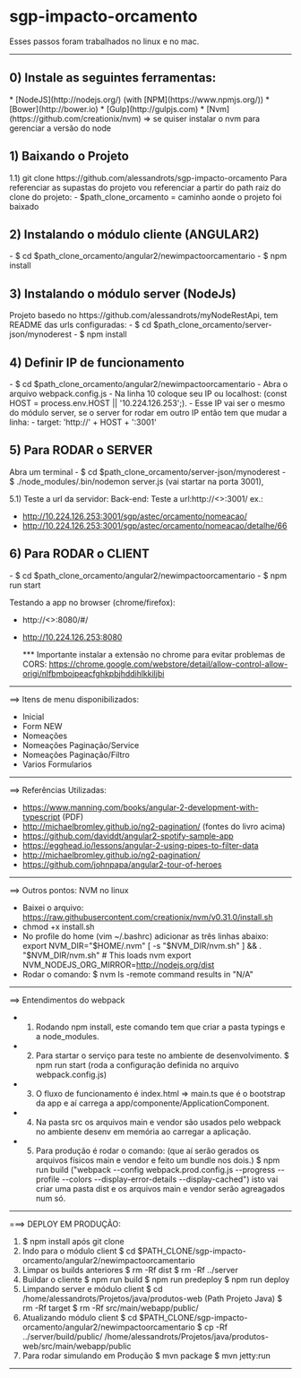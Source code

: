 # sgp-impacto-orcamento

Esses passos foram trabalhados no linux e no mac.
************************************************************************************************
<h2> 0) Instale as seguintes ferramentas:</h2> 
* [NodeJS](http://nodejs.org/) (with [NPM](https://www.npmjs.org/))
* [Bower](http://bower.io)
* [Gulp](http://gulpjs.com)
* [Nvm](https://github.com/creationix/nvm) => se quiser instalar o nvm para gerenciar a versão do node

<h2> 1) Baixando o Projeto </h2>
1.1) git clone https://github.com/alessandrots/sgp-impacto-orcamento
Para referenciar as supastas do projeto vou referenciar a partir do path raiz do clone do projeto: 
- $path_clone_orcamento = caminho aonde o projeto foi baixado

<h2> 2) Instalando o módulo cliente (ANGULAR2)</h2>
- $ cd $path_clone_orcamento/angular2/newimpactoorcamentario
- $ npm install

<h2> 3) Instalando o módulo server (NodeJs)</h2>
Projeto basedo no https://github.com/alessandrots/myNodeRestApi, tem README das urls configuradas:
- $ cd $path_clone_orcamento/server-json/mynoderest
- $ npm install

<h2> 4) Definir IP de funcionamento </h2>
- $ cd $path_clone_orcamento/angular2/newimpactoorcamentario
- Abra o arquivo webpack.config.js
- Na linha 10 coloque seu IP ou localhost:
(const HOST = process.env.HOST || '10.224.126.253';).
- Esse IP vai ser o mesmo do módulo server, se o server for rodar em outro IP então tem que mudar a linha:
- target: 'http://' + HOST + ':3001'

<h2> 5) Para RODAR o SERVER </h2>
Abra um terminal
- $ cd $path_clone_orcamento/server-json/mynoderest
- $ ./node_modules/.bin/nodemon server.js (vai startar na porta 3001), 

5.1) Teste a url da servidor:
Back-end:
Teste a url:http://<<IP>>:3001/<path servicos> 
  ex.: 
  - http://10.224.126.253:3001/sgp/astec/orcamento/nomeacao/
  - http://10.224.126.253:3001/sgp/astec/orcamento/nomeacao/detalhe/66

<h2> 6) Para RODAR o CLIENT </h2>
- $ cd $path_clone_orcamento/angular2/newimpactoorcamentario
- $ npm run start
  
Testando a app no browser (chrome/firefox):
- http://<<IP>>:8080/#/
- http://10.224.126.253:8080

  *** Importante instalar a extensão no chrome para evitar problemas de CORS:
  https://chrome.google.com/webstore/detail/allow-control-allow-origi/nlfbmbojpeacfghkpbjhddihlkkiljbi

************************************************************************************************
==> Itens de menu disponibilizados:
- Inicial
- Form NEW
- Nomeações
- Nomeações Paginação/Service
- Nomeações Paginação/Filtro
- Varios Formularios

************************************************************************************************  

==> Referências Utilizadas:
- https://www.manning.com/books/angular-2-development-with-typescript (PDF)
- http://michaelbromley.github.io/ng2-pagination/ (fontes do livro acima)
- https://github.com/daviddt/angular2-spotify-sample-app
- https://egghead.io/lessons/angular-2-using-pipes-to-filter-data
- http://michaelbromley.github.io/ng2-pagination/
- https://github.com/johnpapa/angular2-tour-of-heroes

************************************************************************************************

==> Outros pontos:
NVM no linux
- Baixei o arquivo: https://raw.githubusercontent.com/creationix/nvm/v0.31.0/install.sh
-  chmod +x install.sh
-  No profile do home (vim ~/.bashrc) adicionar as três linhas abaixo:
export NVM_DIR="$HOME/.nvm"
[ -s "$NVM_DIR/nvm.sh" ] && . "$NVM_DIR/nvm.sh" # This loads nvm
export NVM_NODEJS_ORG_MIRROR=http://nodejs.org/dist
- Rodar o comando: $ nvm ls -remote command results in "N/A"
************************************************************************************************
==> Entendimentos do webpack

-  1) Rodando npm install, este comando tem que criar a pasta typings e a node_modules.

-  2) Para startar o serviço para teste no ambiente de desenvolvimento. 
$ npm run start (roda a configuração definida no arquivo webpack.config.js)

-  3) O fluxo de funcionamento é index.html => main.ts que é o bootstrap da app e aí carrega a app/componente/ApplicationComponent.

-  4) Na pasta src os arquivos main e vendor são usados pelo webpack no ambiente desenv em memória ao carregar a aplicação.

-  5) Para  produção é rodar o comando: (que aí serão gerados os arquivos físicos main e vendor e feito um bundle nos dois.)
$ npm run build 
("webpack --config webpack.prod.config.js --progress --profile --colors --display-error-details --display-cached")
isto vai criar uma pasta dist e os arquivos main e vendor serão agreagados num só.

************************************************************************************************
===> DEPLOY EM PRODUÇÃO:
1) $ npm install após git clone
2) Indo para o módulo client
	$ cd $PATH_CLONE/sgp-impacto-orcamento/angular2/newimpactoorcamentario
3) Limpar os builds anteriores
	$ rm -Rf dist
	$ rm -Rf ../server
4) Buildar o cliente 
  	$ npm run build
	$ npm run predeploy
	$ npm run deploy
5) Limpando server e módulo client
	$ cd /home/alessandrots/Projetos/java/produtos-web (Path Projeto Java)
	$ rm -Rf target
	$ rm -Rf src/main/webapp/public/
6) Atualizando módulo client
	$ cd $PATH_CLONE/sgp-impacto-orcamento/angular2/newimpactoorcamentario
	$ cp -Rf ../server/build/public/ /home/alessandrots/Projetos/java/produtos-web/src/main/webapp/public
7) Para rodar simulando em Produção
 	$ mvn package
 	$ mvn jetty:run
************************************************************************************************